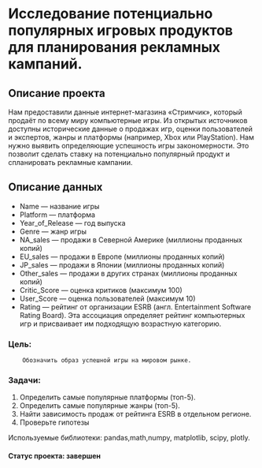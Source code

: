 # Исследование потенциально популярных игровых продуктов для планирования рекламных кампаний.

## Описание проекта
Нам предоставили данные интернет-магазина «Стримчик», который продаёт по всему миру компьютерные игры. Из открытых источников доступны исторические данные о продажах игр, оценки пользователей и экспертов, жанры и платформы (например, Xbox или PlayStation). Нам нужно выявить определяющие успешность игры закономерности. Это позволит сделать ставку на потенциально популярный продукт и спланировать рекламные кампании.

## Описание данных
- Name — название игры
- Platform — платформа
- Year_of_Release — год выпуска
- Genre — жанр игры
- NA_sales — продажи в Северной Америке (миллионы проданных копий)
- EU_sales — продажи в Европе (миллионы проданных копий)
- JP_sales — продажи в Японии (миллионы проданных копий)
- Other_sales — продажи в других странах (миллионы проданных копий)
- Critic_Score — оценка критиков (максимум 100)
- User_Score — оценка пользователей (максимум 10)
- Rating — рейтинг от организации ESRB (англ. Entertainment Software Rating Board). Эта ассоциация определяет рейтинг компьютерных игр и присваивает им подходящую возрастную категорию.

### Цель: 
        Обозначить образ успешной игры на мировом рынке.

### Задачи:
  1. Определить самые популярные платформы (топ-5). 
  2. Определить самые популярные жанры (топ-5).
  3. Найти зависимость продаж от рейтинга ESRB  в отдельном регионе.
  4. Проверьте гипотезы
 
 Используемые библиотеки:
 pandas,math,numpy, matplotlib,  scipy, plotly.

#### Статус проекта: завершен

